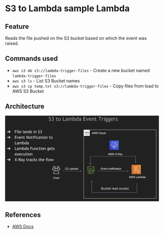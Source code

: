 # S3 to Lambda sample Lambda

## Feature
Reads the file pushed on the S3 bucket based on which the event was raised.

## Commands used
- `aws s3 mb s3://lambda-trigger-files` - Create a new bucket named `lambda-trigger-files`
- `aws s3 ls` - List S3 Bucket names
- `aws s3 cp temp.txt s3://lambda-trigger-files` - Copy files from load to AWS S3 Bucket

## Architecture
![architecture](./architecture.png)

## References
- [AWS Docs](https://docs.aws.amazon.com/lambda/latest/dg/java-handler.html)
